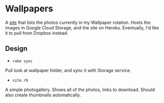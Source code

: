 # Wallpapers

A [site](http://wallpapers.natwelch.com) that lists the photos currently in my Wallpaper rotation. Hosts the images in Google Cloud Storage, and the site on Heroku. Eventually, I'd like it to pull from Dropbox instead.

## Design

 * `rake sync`

Pull look at wallpaper folder, and sync it with Storage service.

 * `site.rb`

A simple photogallery. Shows all of the photos, links to download. Should also create thumbnails automatically.
